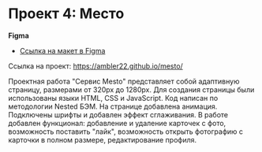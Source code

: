 # Проект 4: Место

**Figma**

* [Ссылка на макет в Figma](https://www.figma.com/file/2cn9N9jSkmxD84oJik7xL7/JavaScript.-Sprint-4?node-id=0%3A1)

Ссылка на проект: https://ambler22.github.io/mesto/

Проектная работа "Сервис Mesto" представляет собой адаптивную страницу, размерами от 320px до 1280px.
Для создания страницы были использованы языки HTML, CSS и JavaScript.
Код написан по методологии Nested БЭМ.
На странице добавлена анимация.
Подключены шрифты и добавлен эффект сглаживания.
В работе добавлен функционал: добавление и удаление карточек с фото, возможность поставить "лайк", возможность открыть фотографию с карточки в полном размере, редактирование профиля.
